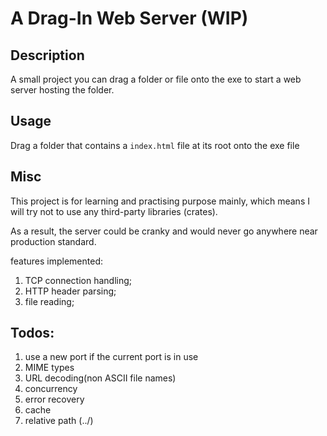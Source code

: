 # A Drag-In Web Server (WIP)

## Description

A small project you can drag a folder or file onto the exe to start a web server hosting the folder.

## Usage

Drag a folder that contains a `index.html` file at its root onto the exe file

## Misc

This project is for learning and practising purpose mainly, which means I will try not to use any third-party libraries (crates).

As a result, the server could be cranky and would never go anywhere near production standard.

features implemented:
1. TCP connection handling;
2. HTTP header parsing;
3. file reading;

## Todos:
1. use a new port if the current port is in use
2. MIME types
3. URL decoding(non ASCII file names)
5. concurrency
6. error recovery
7. cache
8. relative path (../)